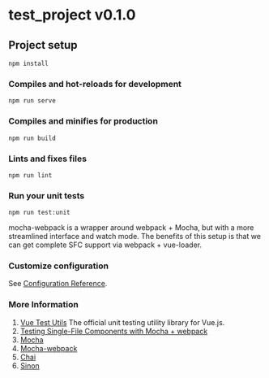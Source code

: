 # test_project v0.1.0

## Project setup
```
npm install
```

### Compiles and hot-reloads for development
```
npm run serve
```

### Compiles and minifies for production
```
npm run build
```

### Lints and fixes files
```
npm run lint
```

### Run your unit tests
```
npm run test:unit
```
mocha-webpack is a wrapper around webpack + Mocha, but with a more streamlined interface and watch mode. 
The benefits of this setup is that we can get complete SFC support via webpack + vue-loader.

### Customize configuration
See [Configuration Reference](https://cli.vuejs.org/config/).

### More Information
1. [Vue Test Utils](https://vue-test-utils.vuejs.org/) The official unit testing utility library for Vue.js.
2. [Testing Single-File Components with Mocha + webpack](https://vue-test-utils.vuejs.org/guides/testing-single-file-components-with-mocha-webpack.html)
3. [Mocha](https://mochajs.org/)
4. [Mocha-webpack](http://zinserjan.github.io/mocha-webpack/)
5. [Chai](https://www.chaijs.com/)
6. [Sinon](https://sinonjs.org/)